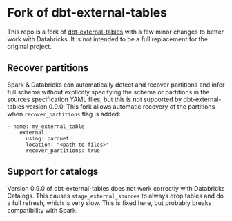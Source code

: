 # Fork of dbt-external-tables
This repo is a fork of [dbt-external-tables](https://github.com/dbt-labs/dbt-external-tables)
with a few minor changes to better work with Databricks.
It is not intended to be a full replacement for the original project. 

## Recover partitions
Spark & Databricks can automatically detect and recover partitions and infer full schema without
explicitly specifying the schema or partitions in the sources specification YAML files,
but this is not supported by dbt-external-tables version 0.9.0.
This fork allows automatic recovery of the partitions when `recover_partitions` flag is added:
````
- name: my_external_table
    external:
      using: parquet
      location: "<path to files>"
      recover_partitions: true
````

## Support for catalogs
Version 0.9.0 of dbt-external-tables does not work correctly with Databricks Catalogs. This causes `stage_external_sources` to always drop tables and do a full refresh, which is very slow. This is fixed here, but probably breaks compatibility with Spark.
